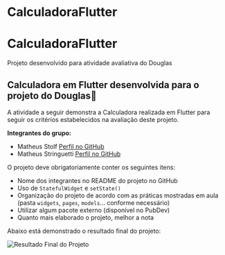 # CalculadoraFlutter
# CalculadoraFlutter
Projeto desenvolvido para atividade avaliativa do Douglas

## Calculadora em Flutter desenvolvida para o projeto do Douglas📱

A atividade a seguir demonstra a Calculadora realizada em Flutter para seguir os critérios estabelecidos na avaliação deste projeto.

**Integrantes do grupo:**
- Matheus Stolf [Perfil no GitHub](https://github.com/Stolf7)
- Matheus Stringuetti [Perfil no GitHub](https://github.com/Mstringacode)

O projeto deve obrigatoriamente conter os seguintes itens:

- Nome dos integrantes no README do projeto no GitHub
- Uso de `StatefulWidget` e `setState()`
- Organização do projeto de acordo com as práticas mostradas em aula (pasta `widgets`, `pages`, `models`... conforme necessário)
- Utilizar algum pacote externo (disponível no PubDev)
- Quanto mais elaborado o projeto, melhor a nota

Abaixo está demonstrado o resultado final do projeto:

![Resultado Final do Projeto](CALCULADORA.jpeg)

